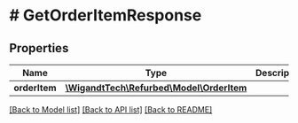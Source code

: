 # # GetOrderItemResponse

## Properties

Name | Type | Description | Notes
------------ | ------------- | ------------- | -------------
**orderItem** | [**\WigandtTech\Refurbed\Model\OrderItem**](OrderItem.md) |  | [optional]

[[Back to Model list]](../../README.md#models) [[Back to API list]](../../README.md#endpoints) [[Back to README]](../../README.md)
